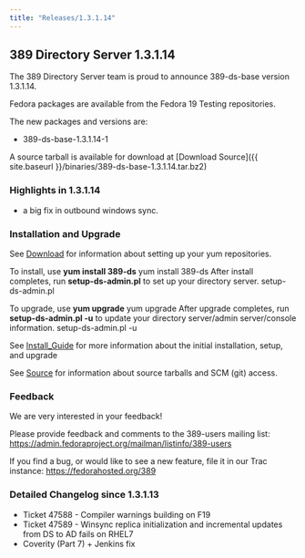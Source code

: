 ```yaml
---
title: "Releases/1.3.1.14"
---
```

389 Directory Server 1.3.1.14
-----------------------------

The 389 Directory Server team is proud to announce 389-ds-base version 1.3.1.14.

Fedora packages are available from the Fedora 19 Testing repositories.

The new packages and versions are:

-   389-ds-base-1.3.1.14-1

A source tarball is available for download at [Download Source]({{ site.baseurl }}/binaries/389-ds-base-1.3.1.14.tar.bz2)

### Highlights in 1.3.1.14

-   a big fix in outbound windows sync.

### Installation and Upgrade

See [Download](../download.html) for information about setting up your yum repositories.

To install, use **yum install 389-ds** yum install 389-ds After install completes, run **setup-ds-admin.pl** to set up your directory server. setup-ds-admin.pl

To upgrade, use **yum upgrade** yum upgrade After upgrade completes, run **setup-ds-admin.pl -u** to update your directory server/admin server/console information. setup-ds-admin.pl -u

See [Install\_Guide](../legacy/install-guide.html) for more information about the initial installation, setup, and upgrade

See [Source](../development/source.html) for information about source tarballs and SCM (git) access.

### Feedback

We are very interested in your feedback!

Please provide feedback and comments to the 389-users mailing list: <https://admin.fedoraproject.org/mailman/listinfo/389-users>

If you find a bug, or would like to see a new feature, file it in our Trac instance: <https://fedorahosted.org/389>

### Detailed Changelog since 1.3.1.13

-   Ticket 47588 - Compiler warnings building on F19
-   Ticket 47589 - Winsync replica initialization and incremental updates from DS to AD fails on RHEL7
-   Coverity (Part 7) + Jenkins fix

